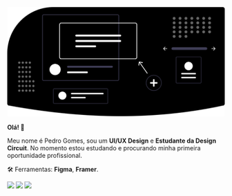 <img src="https://github.com/peep2g/peep2g/blob/main/design_components.svg">

<p align="left">
  <strong>Olá! 👋</strong>   
</p>
<p align="left">
  Meu nome é Pedro Gomes, sou um <strong>UI/UX Design</strong> e <strong>Estudante da Design Circuit</strong>.
  No momento estou estudando e procurando minha primeira oportunidade profissional.
</p>
<p align="left">
  🛠️ Ferramentas: <strong>Figma</strong>, <strong>Framer</strong>.
</p>

<p align="left">
  <a href="https://www.linkedin.com/in/pedrogomes017/" target="_blank"><img src="https://img.shields.io/badge/LinkedIn-0077B5?style=for-the-badge&logo=linkedin&logoColor=white"></a>
  <a href="https://api.whatsapp.com/send?phone=5516997607666" target="_blank"><img src="https://img.shields.io/badge/WhatsApp-25D366?style=for-the-badge&logo=whatsapp&logoColor=white"></a>
  <a href="https://www.instagram.com/pgomess__/" target="_blank"><img src="https://img.shields.io/badge/-Instagram-%23E4405F?style=for-the-badge&logo=instagram&logoColor=white"></a>
<p>

